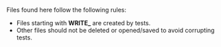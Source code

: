 Files found here follow the following rules:

- Files starting with **WRITE_** are created by tests. 
- Other files should not be deleted or opened/saved to avoid corrupting tests.